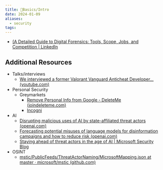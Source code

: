 ```yaml
---
title: 🌱Basics/Intro
date: 2024-01-09
aliases:
  - security
tags:
---
```


- [(A Detailed Guide to Digital Forensics: Tools, Scope, Jobs, and Competition | LinkedIn](https://www.linkedin.com/pulse/detailed-guide-digital-forensics-tools-scope-jobs-abdul-muhaiman/)


## Additional Resources
- Talks/interviews
	- [We interviewed a former Valorant Vanguard Anticheat Developer... (youtube.com)](https://www.youtube.com/watch?v=AJ9Rfur-w-E)
- Personal Security
	- Greymarkets
		- [Remove Personal Info from Google - DeleteMe (joindeleteme.com)](https://joindeleteme.com/?cjdata=MXxOfDB8WXww&cjevent=404745cecb0d11ee820b00ec0a1cb825&utm_source=cj&utm_medium=affiliate&utm_campaign=9041660&utm_term=13823693)
		- [Incogni](https://incogni.com/deal/?transaction_id=10200e54a80e2f930e13c08bc9672f&offer_id=924&affiliate_id=1511&source=ZDNET&aff_sub=zd-13d43f45427c4124a75f6924e6cb0c2d-dtp-oo&utm_source=Affiliates&utm_medium=1511&utm_campaign=affiliate&utm_content=924&recurring_goal_id=917)
- AI
	- [Disrupting malicious uses of AI by state-affiliated threat actors (openai.com)](https://openai.com/blog/disrupting-malicious-uses-of-ai-by-state-affiliated-threat-actors)
	- [Forecasting potential misuses of language models for disinformation campaigns and how to reduce risk (openai.com)](https://openai.com/research/forecasting-misuse)
	- [Staying ahead of threat actors in the age of AI | Microsoft Security Blog](https://www.microsoft.com/en-us/security/blog/2024/02/14/staying-ahead-of-threat-actors-in-the-age-of-ai/)
- OSINT
	- [mstic/PublicFeeds/ThreatActorNaming/MicrosoftMapping.json at master · microsoft/mstic (github.com)](https://github.com/microsoft/mstic/blob/master/PublicFeeds/ThreatActorNaming/MicrosoftMapping.json)
